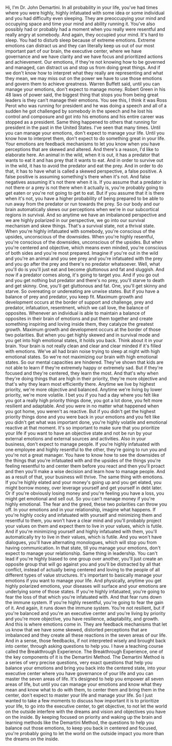  Hi, I'm Dr. John Demartini. In all probability in your life, you've had times where you were highly, highly infatuated with some idea or some individual and you had difficulty even sleeping. They are preoccupying your mind and occupying space and time your mind and ability running it. You've also possibly had or probably had a moment when you really were resentful and really angry at somebody. And again, they occupied your mind. It's hard to sleep. You had to disturb sleep because of extreme emotions. Extreme emotions can distract us and they can literally keep us out of our most important part of our brain, the executive center, where we have governance and we have clarity and we have focus and prioritized actions and achievement. Our emotions, if they're not knowing how to be governed and managed, can distract us and stop us from doing great things. And if we don't know how to interpret what they really are representing and what they mean, we may miss out on the power we have to use those emotions and govern them to achieve greatness. Warren Buffett said, until you can manage your emotions, don't expect to manage money. Robert Green in his 48 laws of power said, the biggest thing that stops you from being great leaders is they can't manage their emotions. You see this, I think it was Ross Perot who was running for president and he was doing a speech and all of a sudden he got challenged by somebody in the speech and he lost his control and composure and got into his emotions and his entire career was stopped as a president. Same thing happened to others that running for president in the past in the United States. I've seen that many times. Until you can manage your emotions, don't expect to manage your life. Until you know how to interpret them, don't expect to do something great in your life. Your emotions are feedback mechanisms to let you know when you have perceptions that are skewed and altered. And there's a reason, I'd like to elaborate here. An animal in the wild, when it is out, it has a predator that wants to eat it and has prey that it wants to eat. And in order to survive out in the wild, it has to avoid the predator and eat the prey. And in order to do that, it has to have what is called a skewed perspective, a false positive. A false positive is assuming something's there when it's not. And false negatives assuming it's not there when it is. If you assume that a predator is not there or a prey is not there when it actually is, you're probably going to get eaten or you're not going to get to eat. But if you assume that it is there when it's not, you have a higher probability of being prepared to be able to run away from the predator or run towards the prey. So our body and our brain automatically skews our perceptions when we're in our subcortical regions in survival. And so anytime we have an imbalanced perspective and we are highly polarized in our perspective, we go into our survival mechanism and skew things. That's a survival state, not a thrival state. When you're highly infatuated with somebody, you're conscious of the upsides, unconscious of the downsides. When you're highly resentful, you're conscious of the downsides, unconscious of the upsides. But when you're centered and objective, which means even minded, you're conscious of both sides and you're most prepared. Imagine if you're out in the wild and you're an animal and you see prey and you're infatuated with the prey and you go after the prey and there's no predator whatsoever. Well, what you'll do is you'll just eat and become gluttonous and fat and sluggish. And now if a predator comes along, it's going to target you. And if you go out and you get nothing but predator and there's no prey, you'll starve to death and get skinny. One, you'll get gluttonous and fat. One, you'll get skinny and starve. So overeating or undereating are unwise states. But if you have a balance of prey and predator, you keep fit. Maximum growth and development occurs at the border of support and challenge, prey and predator, infatuation, resentment, which we call love, the balance of opposites. Whenever an individual is able to maintain a balance of opposites in their brain of emotions and put them together and create something inspiring and loving inside them, they catalyze the greatest growth. Maximum growth and development occurs at the border of those two polarities. But when you get highly skewed and in survival mode and you get into high emotional states, it holds you back. Think about it in your brain. Your brain is not really clean and clear and clear minded if it's filled with emotions. We've all had brain noise trying to sleep at night with high emotional states. So we're not maximizing our brain with high emotional states. So our mental capacities are hindered. They've shown that kids are not able to learn if they're extremely happy or extremely sad. But if they're focused and they're centered, they learn the most. And that's why when they're doing things that are high in their priority, they're more objective and that's why they learn most efficiently there. Anytime we live by highest priority, we're more objective and balanced. Anytime we're living by lower priority, we're more volatile. I bet you if you had a day where you felt like you got a really high priority things done, you got a lot done, you felt more resilient and adaptable. And you were in no matter what happened when you got home, you weren't as reactive. But if you didn't get the highest priority things done and you were back in your emotions and you felt like you didn't get what was important done, you're highly volatile and emotional reactive at that moment. It's so important to make sure that you prioritize your life if you want to have an objective state and not be run by your external emotions and external sources and activities. Also in your business, don't expect to manage people. If you're highly infatuated with one employee and highly resentful to the other, they're going to run you and you're not a great manager. You have to know how to see the downsides of the things that you're infatuated with and the upsides of the things you're feeling resentful to and center them before you react and then you'll proact and then you'll make a wise decision and learn how to manage people. And as a result of that, your business will thrive. The same thing with emotions. If you're highly elated and your money's going up and you get elated, you might borrow money, over leverage yourself and get yourself in debt later. Or if you're obviously losing money and you're feeling you have a loss, you might get emotional and sell out. So you can't manage money if you're highly emotional. The fear and the greed, these two polarities can throw you off. In your emotions and in your relationship, imagine what happens. If you're highly cocky and infatuated with yourself and minimizing them and resentful to them, you won't have a clear mind and you'll probably project your values on them and expect them to live in your values, which is futile. And if you're minimizing yourself and highly infatuated with them, you'll automatically try to live in their values, which is futile. And you won't have dialogues, you'll have alternating monologues, which will stop you from having communication. In that state, till you manage your emotions, don't expect to manage your relationship. Same thing in leadership. You can't lead if you're highly biased to one group over another, you'll just create an opposite group that will go against you and you'll be distracted by all that conflict, instead of actually being centered and loving to the people of all different types of value structures. It's important to basically manage your emotions if you want to manage your life. And physically, anytime you get highly polarized emotions, your diseases will surface and your emotions are underlying some of those states. If you're highly infatuated, you're going to fear the loss of that which you're infatuated with. And that fear runs down the immune system. If you're highly resentful, you're going to fear the gain of it. And again, it runs down the immune system. You're not resilient, but if you're balanced and you're an executive center and you're living by priority and you're more objective, you have resilience, adaptability, and growth. And this is where emotions come in. They are feedback mechanisms that let us know that we have some skewed, distorted perceptions that are imbalanced and they create all these reactions in the seven areas of our life. And in a sense, those feedbacks, if not interpreted wisely and brought back into center, through asking questions to help you. I have a teaching course called the Breakthrough Experience. The Breakthrough Experience, one of the key components of it is the Demartini Method. The Demartini Method is a series of very precise questions, very exact questions that help you balance your emotions and bring you back into the centered state, into your executive center where you have governance of your life and you can master the seven areas of life. It's designed to help you empower all seven areas of life, but until you can manage your emotions and know what they mean and know what to do with them, to center them and bring them in the center, don't expect to master your life and manage your life. So I just wanted to take a few moments to discuss how important it is to prioritize your life, to go into the executive center, to get objective, to not let the world on the outside interfere with the dreams and vision and objectives you have on the inside. By keeping focused on priority and waking up the brain and learning methods like the Demartini Method, the questions to help you balance out those emotions, to keep you back in centered and focused, you're probably going to let the world on the outside impact you more than the dreams on the inside.